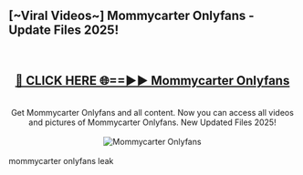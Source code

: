 <h2>[~Viral Videos~] Mommycarter Onlyfans - Update Files 2025!</h2>
<br>
<div align="center">
<h2><a href="https://betterlinks.top/A2PfLJ" rel="nofollow">🔴 CLICK HERE 🌐==►► Mommycarter Onlyfans</a></h2>
<br>
Get Mommycarter Onlyfans and all content. Now you can access all videos and pictures of Mommycarter Onlyfans. New Updated Files 2025!
<br>
<br>
<a href="https://betterlinks.top/A2PfLJ" rel="nofollow" data-target="animated-image.originalLink"><img src="https://i.ibb.co.com/WyWwxjT/player-gif2.gif" alt="Mommycarter Onlyfans" style="max-width: 100%; display: inline-block;" data-target="animated-image.originalImage"></a>
</div>
<br>
mommycarter onlyfans leak
